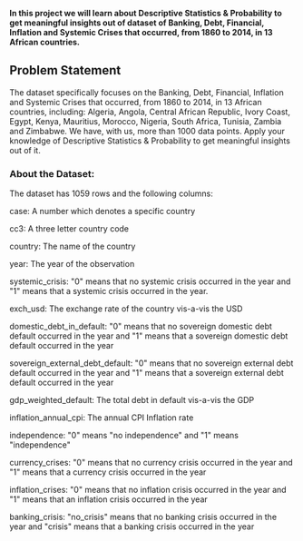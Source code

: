 **In this project we will learn about Descriptive Statistics & Probability to get meaningful insights out of dataset of Banking, Debt, Financial, Inflation and Systemic Crises that occurred, from 1860 to 2014, in 13 African countries.** 


## Problem Statement

The dataset specifically focuses on the Banking, Debt, Financial, Inflation and Systemic Crises that occurred, from 1860 to 2014, in 13 African countries, including: Algeria, Angola, Central African Republic, Ivory Coast, Egypt, Kenya, Mauritius, Morocco, Nigeria, South Africa, Tunisia, Zambia and Zimbabwe. We have, with us, more than 1000 data points. Apply your knowledge of Descriptive Statistics & Probability to get meaningful insights out of it.

### About the Dataset:

The dataset has 1059 rows and the following columns:

case: A number which denotes a specific country

cc3: A three letter country code

country: The name of the country

year: The year of the observation

systemic_crisis: "0" means that no systemic crisis occurred in the year and "1" means that a systemic crisis occurred in the year.

exch_usd: The exchange rate of the country vis-a-vis the USD

domestic_debt_in_default: "0" means that no sovereign domestic debt default occurred in the year and "1" means that a sovereign domestic debt default occurred in the year

sovereign_external_debt_default: "0" means that no sovereign external debt default occurred in the year and "1" means that a sovereign external debt default occurred in the year

gdp_weighted_default: The total debt in default vis-a-vis the GDP

inflation_annual_cpi: The annual CPI Inflation rate

independence: "0" means "no independence" and "1" means "independence"

currency_crises: "0" means that no currency crisis occurred in the year and "1" means that a currency crisis occurred in the year

inflation_crises: "0" means that no inflation crisis occurred in the year and "1" means that an inflation crisis occurred in the year

banking_crisis: "no_crisis" means that no banking crisis occurred in the year and "crisis" means that a banking crisis occurred in the year
